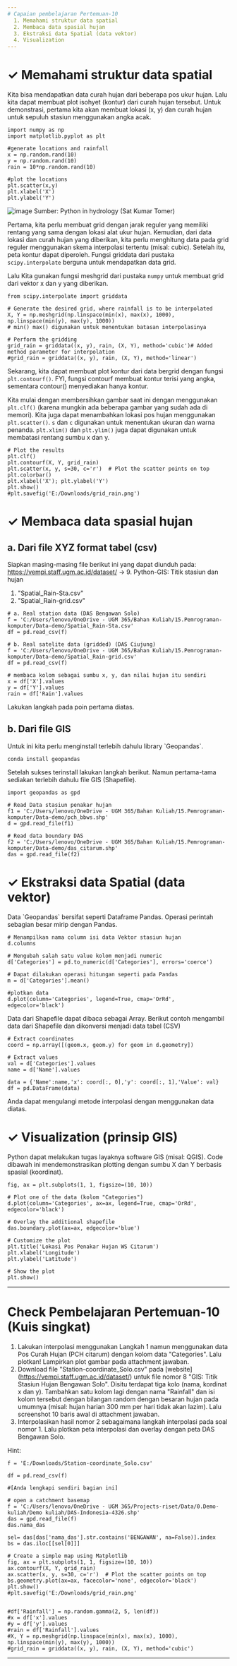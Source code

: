 ```yaml
---
# Capaian pembelajaran Pertemuan-10
  1. Memahami struktur data spatial
  2. Membaca data spasial hujan
  3. Ekstraksi data Spatial (data vektor)
  4. Visualization
---
```


<h1>&#x2713; Memahami struktur data spatial </h1>
Kita bisa mendapatkan data curah hujan dari beberapa pos ukur hujan. Lalu kita dapat membuat plot isohyet (kontur) dari curah hujan tersebut. 
Untuk demonstrasi, pertama kita akan membuat lokasi (x, y) dan curah hujan untuk sepuluh stasiun menggunakan angka acak.

```{python}
import numpy as np
import matplotlib.pyplot as plt

#generate locations and rainfall
x = np.random.rand(10)
y = np.random.rand(10)
rain = 10*np.random.rand(10)

#plot the locations
plt.scatter(x,y)
plt.xlabel('X')
plt.ylabel('Y')
```
![image](https://github.com/vempi/course-python-programming/assets/34568583/9c15d6be-16bf-4f0b-8baa-a8d4808b76c0)
Sumber: Python in hydrology (Sat Kumar Tomer)

Pertama, kita perlu membuat grid dengan jarak reguler yang memiliki rentang yang sama dengan lokasi alat ukur hujan. 
Kemudian, dari data lokasi dan curah hujan yang diberikan, kita perlu menghitung data pada grid reguler menggunakan skema interpolasi tertentu (misal: cubic). 
Setelah itu, peta kontur dapat diperoleh. Fungsi griddata dari pustaka `scipy.interpolate` berguna untuk mendapatkan data grid. 

Lalu Kita gunakan fungsi meshgrid dari pustaka `numpy` untuk membuat grid dari vektor x dan y yang diberikan.

```{python}
from scipy.interpolate import griddata

# Generate the desired grid, where rainfall is to be interpolated
X, Y = np.meshgrid(np.linspace(min(x), max(x), 1000), np.linspace(min(y), max(y), 1000))
# min() max() digunakan untuk menentukan batasan interpolasinya

# Perform the gridding
grid_rain = griddata((x, y), rain, (X, Y), method='cubic')# Added method parameter for interpolation
#grid_rain = griddata((x, y), rain, (X, Y), method='linear')

```
Sekarang, kita dapat membuat plot kontur dari data bergrid dengan fungsi `plt.contourf()`. 
FYI, fungsi contourf membuat kontur terisi yang angka, sementara contour() menyediakan hanya kontur. 

Kita mulai dengan membersihkan gambar saat ini dengan menggunakan `plt.clf()` (karena mungkin ada beberapa gambar yang sudah ada di memori).
Kita juga dapat menambahkan lokasi pos  hujan menggunakan `plt.scatter()`. `s` dan `c` digunakan untuk menentukan ukuran dan warna penanda. 
`plt.xlim()` dan `plt.ylim()` juga dapat digunakan untuk membatasi rentang sumbu x dan y.

```{python}
# Plot the results
plt.clf()
plt.contourf(X, Y, grid_rain)
plt.scatter(x, y, s=30, c='r')  # Plot the scatter points on top
plt.colorbar()
plt.xlabel('X'); plt.ylabel('Y')
plt.show()
#plt.savefig('E:/Downloads/grid_rain.png')
```

<h1>&#x2713; Membaca data spasial hujan </h1>

<h2> a. Dari file XYZ format tabel (csv) </h2>

Siapkan masing-masing file berikut ini yang dapat diunduh pada:
https://vempi.staff.ugm.ac.id/dataset/ -> 9. Python-GIS: Titik stasiun dan hujan

1. "Spatial_Rain-Sta.csv"
2. "Spatial_Rain-grid.csv"

```{python}
# a. Real station data (DAS Bengawan Solo)
f = 'C:/Users/lenovo/OneDrive - UGM 365/Bahan Kuliah/15.Pemrograman-komputer/Data-demo/Spatial_Rain-Sta.csv'
df = pd.read_csv(f)

# b. Real satelite data (gridded) (DAS Ciujung)
f = 'C:/Users/lenovo/OneDrive - UGM 365/Bahan Kuliah/15.Pemrograman-komputer/Data-demo/Spatial_Rain-grid.csv'
df = pd.read_csv(f)

# membaca kolom sebagai sumbu x, y, dan nilai hujan itu sendiri
x = df['X'].values
y = df['Y'].values
rain = df['Rain'].values
```

Lakukan langkah pada poin pertama diatas.

<h2> b. Dari file GIS </h2>
Untuk ini kita perlu menginstall terlebih dahulu library `Geopandas`.

```{python}
conda install geopandas
```

Setelah sukses terinstall lakukan langkah berikut. 
Namun pertama-tama sediakan terlebih dahulu file GIS (Shapefile).

```{python}
import geopandas as gpd

# Read Data stasiun penakar hujan
f1 = 'C:/Users/lenovo/OneDrive - UGM 365/Bahan Kuliah/15.Pemrograman-komputer/Data-demo/pch_bbws.shp'
d = gpd.read_file(f1)

# Read data boundary DAS
f2 = 'C:/Users/lenovo/OneDrive - UGM 365/Bahan Kuliah/15.Pemrograman-komputer/Data-demo/das_citarum.shp'
das = gpd.read_file(f2)
```


<h1>&#x2713; Ekstraksi data Spatial (data vektor)  </h1>
Data `Geopandas` bersifat seperti Dataframe Pandas. Operasi perintah sebagian besar mirip dengan Pandas.

```{python}
# Menampilkan nama column isi data Vektor stasiun hujan
d.columns

# Mengubah salah satu value kolom menjadi numeric
d['Categories'] = pd.to_numeric(d['Categories'], errors='coerce')

# Dapat dilakukan operasi hitungan seperti pada Pandas
m = d['Categories'].mean()

#plotkan data
d.plot(column='Categories', legend=True, cmap='OrRd', edgecolor='black')

```

Data dari Shapefile dapat dibaca sebagai Array.
Berikut contoh mengambil data dari Shapefile dan dikonversi menjadi data tabel (CSV)

```{python}
# Extract coordinates
coord = np.array([(geom.x, geom.y) for geom in d.geometry])

# Extract values
val = d['Categories'].values 
name = d['Name'].values 

data = {'Name':name,'x': coord[:, 0],'y': coord[:, 1],'Value': val}
df = pd.DataFrame(data)
```
Anda dapat mengulangi metode interpolasi dengan menggunakan data diatas.


<h1>&#10003; Visualization (prinsip GIS) </h1>
Python dapat melakukan tugas layaknya software GIS (misal: QGIS).
Code dibawah ini mendemonstrasikan plotting dengan sumbu X dan Y berbasis spasial (koordinat).

```{python}
fig, ax = plt.subplots(1, 1, figsize=(10, 10))

# Plot one of the data (kolom "Categories")
d.plot(column='Categories', ax=ax, legend=True, cmap='OrRd', edgecolor='black')

# Overlay the additional shapefile
das.boundary.plot(ax=ax, edgecolor='blue')

# Customize the plot
plt.title('Lokasi Pos Penakar Hujan WS Citarum')
plt.xlabel('Longitude')
plt.ylabel('Latitude')

# Show the plot
plt.show()

```


---
# Check Pembelajaran Pertemuan-10 (Kuis singkat)
  1. Lakukan interpolasi menggunakan Langkah 1 namun menggunakan data Pos Curah Hujan (PCH citarum) dengan kolom data "Categories". Lalu plotkan!
Lampirkan plot gambar pada attachment jawaban.
  2. Download file "Station-coordinate_Solo.csv" pada [website] (https://vempi.staff.ugm.ac.id/dataset/) untuk file nomor 8 "GIS: Titik Stasiun Hujan Bengawan Solo". Disitu terdapat tiga kolo (nama, kordinat x dan y). Tambahkan satu kolom lagi dengan nama "Rainfall" dan isi kolom tersebut dengan bilangan random dengan besaran hujan pada umumnya (misal: hujan harian 300 mm per hari tidak akan lazim). 
Lalu screenshot 10 baris awal di attachment jawaban.
  3. Interpolasikan hasil nomor 2 sebagaimana langkah interpolasi pada soal nomor 1. Lalu plotkan peta interpolasi dan overlay dengan peta DAS Bengawan Solo. 

Hint:
```{python}
f = 'E:/Downloads/Station-coordinate_Solo.csv'

df = pd.read_csv(f)

#[Anda lengkapi sendiri bagian ini]

# open a catchment basemap
f = 'C:/Users/lenovo/OneDrive - UGM 365/Projects-riset/Data/0.Demo-kuliah/Demo kuliah/DAS-Indonesia-4326.shp'
das = gpd.read_file(f)
das.nama_das

sel= das[das['nama_das'].str.contains('BENGAWAN', na=False)].index
bs = das.iloc[[sel[0]]]

# Create a simple map using Matplotlib
fig, ax = plt.subplots(1, 1, figsize=(10, 10))
ax.contourf(X, Y, grid_rain)
ax.scatter(x, y, s=30, c='r')  # Plot the scatter points on top
bs.geometry.plot(ax=ax, facecolor='none', edgecolor='black')
plt.show()
#plt.savefig('E:/Downloads/grid_rain.png'


#df['Rainfall'] = np.random.gamma(2, 5, len(df))
#x = df['x'].values
#y = df['y'].values
#rain = df['Rainfall'].values
#X, Y = np.meshgrid(np.linspace(min(x), max(x), 1000), np.linspace(min(y), max(y), 1000))
#grid_rain = griddata((x, y), rain, (X, Y), method='cubic')

```
---


